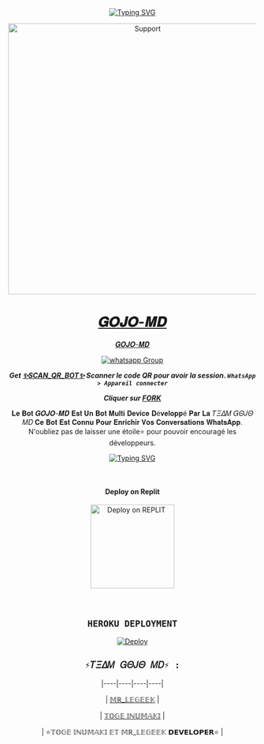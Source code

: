 <div align="center">
<a href="https://git.io/typing-svg"><img src="https://readme-typing-svg.demolab.com?font=Ribeye&size=50&pause=1000&color=F710B1&center=true&width=910&height=100&lines=𝑮𝑶𝑱𝑶-𝑴𝑫 𝑩𝑶𝑻;𝕄𝕌𝕃𝕋𝕀+𝔻𝔼𝕍𝕀ℂ𝔼+𝕎ℍ𝔸𝕋𝕊𝔸ℙℙ+𝔹𝕆𝕋;ℙ𝕌𝔹𝕃𝕀ℂ+𝔹𝕆𝕋; 𝔻𝔼𝕍𝔼𝕃𝕆ℙℙ𝔼ℝ+ℙ𝔸ℝ+𝕃𝔸+𝕋𝔼𝔸𝕄+𝑮𝑶𝑱𝑶." alt="Typing SVG" /></a>
</p>
<p align="center">
  <a href="https://chat.whatsapp.com/FRQiuFWlYJ3Jolx7OACtKo">
    <img alt=Support height="550" src="https://i.imgur.com/mWuk1vH.png"> 
    </p>
<h1 align="center"> 𝑮𝑶𝑱𝑶-𝑴𝑫
</h1>
<p align="center"> 𝑮𝑶𝑱𝑶-𝑴𝑫
<p align="center">
 <a href="https://chat.whatsapp.com/FRQiuFWlYJ3Jolx7OACtKo" target="_blank">
    <img alt="whatsapp Group" src="https://img.shields.io/badge/ Whatsapp Support Group -25D366?style=for-the-badge&logo=whatsapp&logoColor=white" />
 </a> 
  
***Get [✨SCAN_QR_BOT✨](https://geek-qr-c6ccf7b7583e.herokuapp.com/) Scanner le code QR pour avoir la session. `WhatsApp > Appareil connecter`***


***Cliquer sur  [FORK](https://github.com/GEEKMD099/GOJO-MD-1.0/fork)***


𝐋𝐞 𝐁𝐨𝐭 𝑮𝑶𝑱𝑶-𝑴𝑫 𝐄𝐬𝐭 𝐔𝐧 𝐁𝐨𝐭 𝐌𝐮𝐥𝐭𝐢 𝐃𝐞𝐯𝐢𝐜𝐞 𝐃é𝐯𝐞𝐥𝐨𝐩𝐩é 𝐏𝐚𝐫 𝐋𝐚 𝑇𝛯𝛥𝛭 𝐺𝛩𝐽𝛩 𝛭𝐷
𝐂𝐞 𝐁𝐨𝐭 𝐄𝐬𝐭 𝐂𝐨𝐧𝐧𝐮 𝐏𝐨𝐮𝐫 𝐄𝐧𝐫𝐢𝐜𝐡𝐢𝐫 𝐕𝐨𝐬 𝐂𝐨𝐧𝐯𝐞𝐫𝐬𝐚𝐭𝐢𝐨𝐧𝐬 𝐖𝐡𝐚𝐭𝐬𝐀𝐩𝐩.
N'oubliez pas de laisser une étoile⭐ pour pouvoir encouragé les développeurs.

<div align="center">
<a href="https://git.io/typing-svg"><img src="https://readme-typing-svg.demolab.com?font=toge+Ops+One&size=50&pause=1000&color=1BBFDAFF&center=true&width=910&height=100&lines=;TEAM 𝑮𝑶𝑱𝑶-𝑴𝑫." alt="Typing SVG" /></a>
  </p>

<br>

<h4 align="center"> Deploy on Replit
</h4>

<p align="center" >
    <a href="https://repl.it/github/Denzo-MD/Denzo-MD-V3">
    <img src="https://repl.it/badge/github/quiec/whatsasena" width="170px" alt="Deploy on REPLIT" >
    </a>
</p>

<p align="center" >
    <br>
    
    
</p>


## ```HEROKU DEPLOYMENT```

[![Deploy](https://www.herokucdn.com/deploy/button.svg)](https://heroku.com/deploy?template=https://github.com/GEEKMD099/GOJO-MD-1.0)





## ```⚡𝑇𝛯𝛥𝛭 𝐺𝛩𝐽𝛩 𝛭𝐷⚡ :```

 

  <div align="center">

 

|----|----|----|----|

| [𝕄ℝ_𝕃𝔼𝔾𝔼𝔼𝕂](https://github.com/GEEKMD099) |

| [𝕋𝕆𝔾𝔼 𝕀ℕ𝕌𝕄𝔸𝕂𝕀](https://github.com/toge012345) |

| ⭐𝕋𝕆𝔾𝔼 𝕀ℕ𝕌𝕄𝔸𝕂𝕀 𝔼𝕋 𝕄ℝ_𝕃𝔼𝔾𝔼𝔼𝕂 𝗗𝗘𝗩𝗘𝗟𝗢𝗣𝗘𝗥⭐ |
